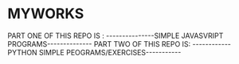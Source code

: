 # MYWORKS
PART ONE OF THIS REPO IS :
    ---------------SIMPLE JAVASVRIPT PROGRAMS--------------
PART TWO OF THIS REPO IS:
    ------------PYTHON SIMPLE PEOGRAMS/EXERCISES-----------
